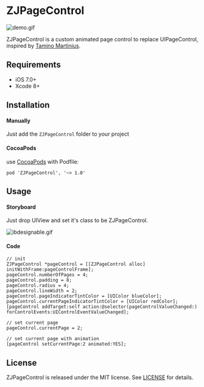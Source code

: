 # ZJPageControl

![demo.gif](https://github.com/EvanZhou0319/ZJPageControl/blob/master/Example/demo.gif)

ZJPageControl is a custom animated page control to replace UIPageControl, inspired by [Tamino Martinius](https://dribbble.com/shots/2658222-Onboarding-Nav-Line-Animation).

## Requirements

- iOS 7.0+
- Xcode 8+

## Installation

#### Manually

Just add the `ZJPageControl` folder to your project

#### CocoaPods

use [CocoaPods](https://cocoapods.org/) with Podfile:

```
pod 'ZJPageControl', '~> 1.0'
```

## Usage

#### Storyboard

Just drop UIView and set it's class to be ZJPageControl. 

![ibdesignable.gif](https://github.com/EvanZhou0319/ZJPageControl/blob/master/Example/ibdesignable.gif)

#### Code

```
// init
ZJPageControl *pageControl = [[ZJPageControl alloc] initWithFrame:pageControlFrame];
pageControl.numberOfPages = 4;
pageControl.padding = 8;
pageControl.radius = 4;
pageControl.lineWidth = 2;
pageControl.pageIndicatorTintColor = [UIColor blueColor];
pageControl.currentPageIndicatorTintColor = [UIColor redColor];
[pageControl addTarget:self action:@selector(pageControlValueChanged:) forControlEvents:UIControlEventValueChanged];

// set current page
pageControl.currentPage = 2;

// set current page with animation
[pageControl setCurrentPage:2 animated:YES];
```

## License

ZJPageControl is released under the MIT license. See [LICENSE](https://github.com/EvanZhou0319/ZJPageControl/blob/master/LICENSE) for details.